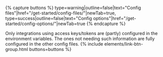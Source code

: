 {% capture buttons %}
    type=warning|outline=false|text="Config files"|href="/get-started/config-files/"|newTab=true,
    type=success|outline=false|text="Config options"|href="/get-started/config-options/"|newTab=true
{% endcapture %}

Only integrations using access keys/tokens are (partly) configured in the environment variables. The ones not needing such information are fully configured in the other config files.
{% include elements/link-btn-group.html buttons=buttons %}